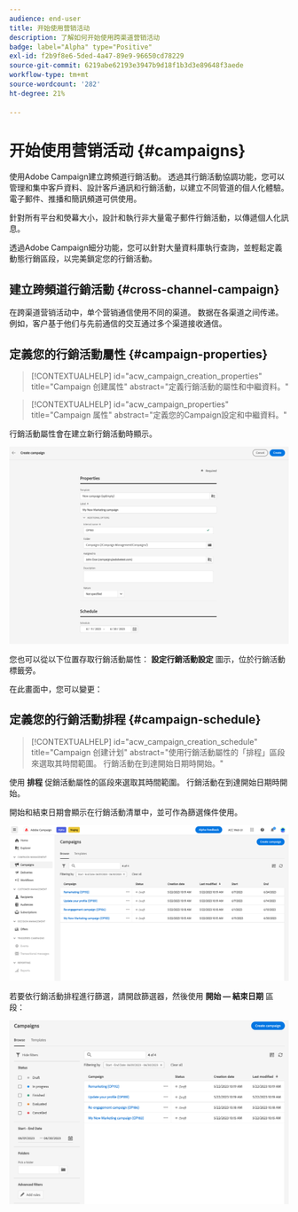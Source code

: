 ```yaml
---
audience: end-user
title: 开始使用营销活动
description: 了解如何开始使用跨渠道营销活动
badge: label="Alpha" type="Positive"
exl-id: f2b9f8e6-5ded-4a47-89e9-96650cd78229
source-git-commit: 6219abe62193e3947b9d18f1b3d3e89648f3aede
workflow-type: tm+mt
source-wordcount: '282'
ht-degree: 21%

---
```


# 开始使用营销活动 {#campaigns}

使用Adobe Campaign建立跨頻道行銷活動。 透過其行銷活動協調功能，您可以管理和集中客戶資料、設計客戶通訊和行銷活動，以建立不同管道的個人化體驗。 電子郵件、推播和簡訊頻道可供使用。

針對所有平台和熒幕大小，設計和執行非大量電子郵件行銷活動，以傳遞個人化訊息。
<!--Measure the effectiveness of your deliveries with detailed reports including thecounts of opens, clicks, forwards, and more.--> 透過Adobe Campaign細分功能，您可以針對大量資料庫執行查詢，並輕鬆定義動態行銷區段，以完美鎖定您的行銷活動。

## 建立跨頻道行銷活動 {#cross-channel-campaign}

在跨渠道营销活动中，单个营销通信使用不同的渠道。 数据在各渠道之间传递。 例如，客户基于他们与先前通信的交互通过多个渠道接收通信。

## 定義您的行銷活動屬性 {#campaign-properties}

>[!CONTEXTUALHELP]
>id="acw_campaign_creation_properties"
>title="Campaign 创建属性"
>abstract="定義行銷活動的屬性和中繼資料。"

>[!CONTEXTUALHELP]
>id="acw_campaign_properties"
>title="Campaign 属性"
>abstract="定義您的Campaign設定和中繼資料。"

行銷活動屬性會在建立新行銷活動時顯示。

![定義您的行銷活動屬性](assets/campaign-properties.png)

您也可以從以下位置存取行銷活動屬性： **設定行銷活動設定** 圖示，位於行銷活動標籤旁。

在此畫面中，您可以變更：



## 定義您的行銷活動排程 {#campaign-schedule}

>[!CONTEXTUALHELP]
>id="acw_campaign_creation_schedule"
>title="Campaign 创建计划"
>abstract="使用行銷活動屬性的「排程」區段來選取其時間範圍。 行銷活動在到達開始日期時開始。"

使用 **排程** 促銷活動屬性的區段來選取其時間範圍。 行銷活動在到達開始日期時開始。

開始和結束日期會顯示在行銷活動清單中，並可作為篩選條件使用。

![行銷活動清單](assets/campaign-list.png)

若要依行銷活動排程進行篩選，請開啟篩選器，然後使用 **開始 — 結束日期** 區段：

![行銷活動清單](assets/campaign-filter-on-dates.png)

